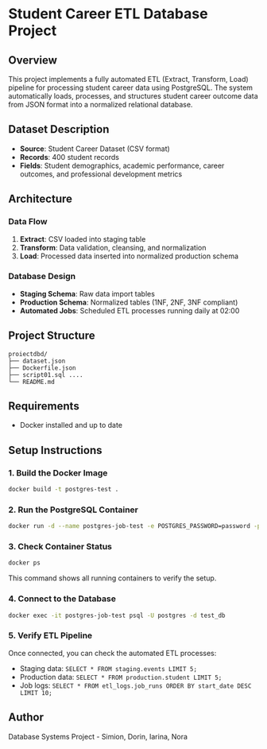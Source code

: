 # Student Career ETL Database Project

## Overview
This project implements a fully automated ETL (Extract, Transform, Load) pipeline for processing student career data using PostgreSQL. The system automatically loads, processes, and structures student career outcome data from JSON format into a normalized relational database.

## Dataset Description
- **Source**: Student Career Dataset (CSV format)
- **Records**: 400 student records
- **Fields**: Student demographics, academic performance, career outcomes, and professional development metrics

## Architecture

### Data Flow
1. **Extract**: CSV loaded into staging table
2. **Transform**: Data validation, cleansing, and normalization
3. **Load**: Processed data inserted into normalized production schema

### Database Design
- **Staging Schema**: Raw data import tables
- **Production Schema**: Normalized tables (1NF, 2NF, 3NF compliant)
- **Automated Jobs**: Scheduled ETL processes running daily at 02:00

## Project Structure
```
proiectdbd/
├── dataset.json
├── Dockerfile.json      
├── script01.sql ....
└── README.md
```

## Requirements
- Docker installed and up to date

## Setup Instructions

### 1. Build the Docker Image
```bash
docker build -t postgres-test .
```

### 2. Run the PostgreSQL Container
```bash
docker run -d --name postgres-job-test -e POSTGRES_PASSWORD=password -p 5432:5432 postgres-test
```

### 3. Check Container Status
```bash
docker ps
```
This command shows all running containers to verify the setup.

### 4. Connect to the Database
```bash
docker exec -it postgres-job-test psql -U postgres -d test_db
```

### 5. Verify ETL Pipeline
Once connected, you can check the automated ETL processes:
- Staging data: `SELECT * FROM staging.events LIMIT 5;`
- Production data: `SELECT * FROM production.student LIMIT 5;`
- Job logs: `SELECT * FROM etl_logs.job_runs ORDER BY start_date DESC LIMIT 10;`

## Author
Database Systems Project - Simion, Dorin, Iarina, Nora
